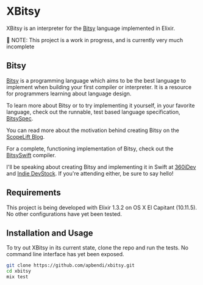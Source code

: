 # XBitsy

XBitsy is an interpreter for the [Bitsy](https://github.com/apbendi/bitsyspec)
language implemented in Elixir.

🚨 NOTE: This project is a work in progress, and is currently very much incomplete

## Bitsy

[Bitsy](https://github.com/apbendi/bitsyspec) is a programming language which
aims to be the best language to implement
when building your first compiler or interpreter. It is a resource for
programmers learning about language design.

To learn more about Bitsy or to try implementing it yourself, in your favorite
language, check out the runnable, test based language specification,
[BitsySpec](https://github.com/apbendi/bitsyspec).

You can read more about the motivation behind creating Bitsy on the
[ScopeLift Blog](http://www.scopelift.co/blog/introducing-bitsy-the-first-language-youll-implement-yourself).

For a complete, functioning implementation of Bitsy, check out the
[BitsySwift](https://github.com/apbendi/bitsy-swift) compiler.

I'll be speaking about creating Bitsy and implementing it in Swift at
[360iDev](http://360idev.com/sessions/300-compilers-arent-magic-lets-build-one-swift/)
and
[Indie DevStock](http://indiedevstock.com/speakers/ben-difrancesco/).
If you're attending either, be sure to say hello!

## Requirements

This project is being developed with Elixir 1.3.2 on OS X El Capitant (10.11.5).
No other configurations have yet been tested.

## Installation and Usage

To try out XBitsy in its current state, clone the repo and run  the tests.
No command line interface has yet been exposed.

```bash
git clone https://github.com/apbendi/xbitsy.git
cd xbitsy
mix test
```
